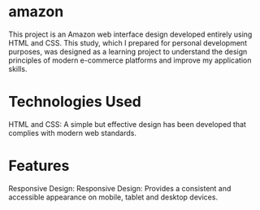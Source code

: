 # amazon
This project is an Amazon web interface design developed entirely using HTML and CSS. This study, which I prepared for personal development purposes, was designed as a learning project to understand the design principles of modern e-commerce platforms and improve my application skills.

# Technologies Used
HTML and CSS: A simple but effective design has been developed that complies with modern web standards.

# Features
Responsive Design:
Responsive Design: Provides a consistent and accessible appearance on mobile, tablet and desktop devices.



